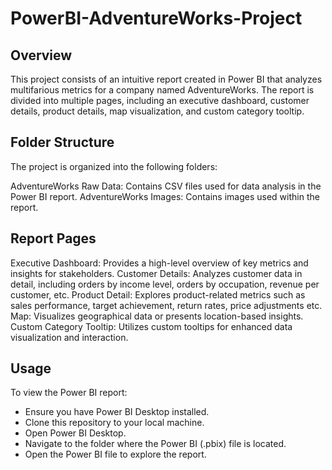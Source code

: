 # PowerBI-AdventureWorks-Project

## Overview
This project consists of an intuitive report created in Power BI that analyzes multifarious metrics for a company named AdventureWorks. The report is divided into multiple pages, including an executive dashboard, customer details, product details, map visualization, and custom category tooltip.

## Folder Structure
The project is organized into the following folders:

AdventureWorks Raw Data: Contains CSV files used for data analysis in the Power BI report.
AdventureWorks Images: Contains images used within the report.

## Report Pages
Executive Dashboard: Provides a high-level overview of key metrics and insights for stakeholders.
Customer Details: Analyzes customer data in detail, including orders by income level, orders by occupation, revenue per customer, etc.
Product Detail: Explores product-related metrics such as sales performance, target achievement, return rates, price adjustments etc.
Map: Visualizes geographical data or presents location-based insights.
Custom Category Tooltip: Utilizes custom tooltips for enhanced data visualization and interaction.

## Usage
To view the Power BI report:

- Ensure you have Power BI Desktop installed.
- Clone this repository to your local machine.
- Open Power BI Desktop.
- Navigate to the folder where the Power BI (.pbix) file is located.
- Open the Power BI file to explore the report.
